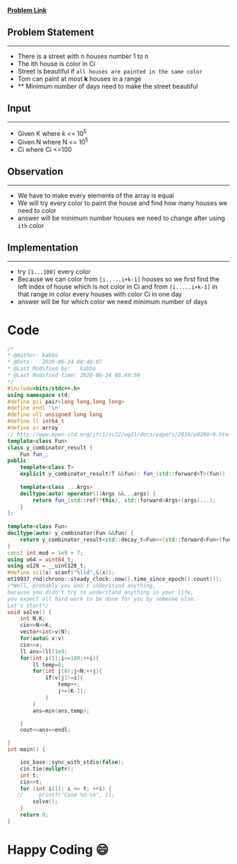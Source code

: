 [**Problem Link**](https://codeforces.com/contest/1457/problem/B)

## Problem Statement
---
- There is a street with n houses number 1 to n
- The ith house is color in Ci
- Street is beautiful if `all houses are painted in the same color`
- Tom can paint at most **k** houses in a range
- ** Minimum number of days need to make the street beautiful

## Input
---
- Given K  where  k <= 10<sup>5
- Given N where  N <= 10<sup>5
- Ci where Ci <=100

## Observation
---
- We have to make every elements of the array is equal
- We will try every color to paint the house and find how many houses we need to color
- answer will be minimum number houses we need to change after using `ith` color


## Implementation
---
- try `[1...100]` every color 
- Because we can color from `[i.....i+k-1]` houses so we first find the left index of house which is not color in Ci and from `[i.....i+k-1]` in that range in color every houses with color Ci in one day
- answer will be for which color we need minimum number of days



# Code  
```c++
/*
* @Author: kabbo
* @Date:   2020-06-24 08:40:07
* @Last Modified by:   kabbo
* @Last Modified time: 2020-06-24 08:49:58
*/
#include<bits/stdc++.h>
using namespace std;
#define pii pair<long long,long long>
#define endl '\n'
#define ull unsigned long long
#define ll int64_t
#define ar array
// http://www.open-std.org/jtc1/sc22/wg21/docs/papers/2016/p0200r0.html
template<class Fun>
class y_combinator_result {
    Fun fun_;
public:
    template<class T>
    explicit y_combinator_result(T &&fun): fun_(std::forward<T>(fun)) {}
 
    template<class ...Args>
    decltype(auto) operator()(Args &&...args) {
        return fun_(std::ref(*this), std::forward<Args>(args)...);
    }
};
 
template<class Fun>
decltype(auto) y_combinator(Fun &&fun) {
    return y_combinator_result<std::decay_t<Fun>>(std::forward<Fun>(fun));
}
const int mod = 1e9 + 7;
using u64 = uint64_t;
using u128 = __uint128_t;
#define sc1(x) scanf("%lld",&(x));
mt19937 rnd(chrono::steady_clock::now().time_since_epoch().count());
/*Well, probably you won't understand anything,
because you didn't try to understand anything in your life,
you expect all hard work to be done for you by someone else. 
Let's start*/
void solve() {
    int N,K;
    cin>>N>>K;
    vector<int>v(N);
    for(auto& x:v)
    cin>>x;
    ll ans=(ll)1e9;
    for(int i(1);i<=100;++i){
        ll temp=0;
        for(int j(0);j<N;++j){
            if(v[j]!=i){
                temp++;
                j+=(K-1);
            }
        }
        ans=min(ans,temp);

    }
    cout<<ans<<endl;

}
int main() {

    ios_base::sync_with_stdio(false);
    cin.tie(nullptr);
    int t;
    cin>>t;
    for (int i(1); i <= t; ++i) {
   //     printf("Case %d:\n", i);
        solve();
    }
    return 0;
}

```
# Happy Coding :smile: